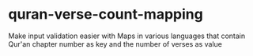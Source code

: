 # quran-verse-count-mapping
Make input validation easier with Maps in various languages that contain Qur'an chapter number as key and the number of verses as value
